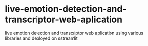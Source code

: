 # live-emotion-detection-and-transcriptor-web-aplication
live emotion detection and transcriptor web aplication using various libraries and deployed on sstreamlit

